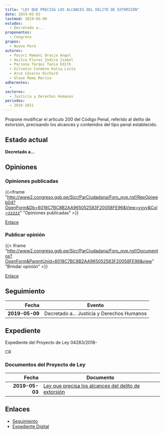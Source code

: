 ```yaml
---
title: "LEY QUE PRECISA LOS ALCANCES DEL DELITO DE EXTORSIÓN"
date: 2019-05-03
lastmod: 2019-05-09
estados: 
  - Decretado a...
proponentes: 
  - Congreso
grupos: 
  - Nuevo Perú
autores: 
  - Pacori Mamani Oracio Ángel
  - Huilca Flores Indira Isabel
  - Pariona Tarqui Tania Edith
  - Gilvonio Condezo Katia Lucía
  - Arce Cáceres Richard
  - Glave Remy Marisa
adherentes: 
  - 
sectores: 
  - Justicia y Derechos Humanos
periodos: 
  - 2016-2021
---
```


Propone modificar el artículo 200 del Código Penal, referido al delito de extorsión, precisando los alcances y contenidos del tipo penal establecido.


## Estado actual

**Decretado a...**

## Opiniones

### Opiniones publicadas

{{<iframe "http://www2.congreso.gob.pe/Sicr/ParCiudadana/Foro_pvp.nsf/RepOpiweb04?OpenForm&Db=6018C7BC8B2AA965052583F20058FE96&View=yyyy&Col=zzzzz" "Opiniones publicadas" >}}

[Enlace](http://www2.congreso.gob.pe/Sicr/ParCiudadana/Foro_pvp.nsf/RepOpiweb04?OpenForm&Db=6018C7BC8B2AA965052583F20058FE96&View=yyyy&Col=zzzzz)
### Publicar opinión

{{< iframe "http://www2.congreso.gob.pe/Sicr/ParCiudadana/Foro_pvp.nsf/Documentos?OpenForm&ParentUnid=6018C7BC8B2AA965052583F20058FE96&view" "Brindar opinión" >}}

[Enlace](http://www2.congreso.gob.pe/Sicr/ParCiudadana/Foro_pvp.nsf/Documentos?OpenForm&ParentUnid=6018C7BC8B2AA965052583F20058FE96&view)

## Seguimiento

| Fecha | Evento |
|------:|--------|
| **2019-05-09** | Decretado a... Justicia y Derechos Humanos|


## Expediente

Expediente del Proyecto de Ley 04283/2018-

CR


### Documentos del Proyecto de Ley

| Fecha | Documento |
|------:|--------|
| **2019-05-03** | [Ley que precisa los alcances del delito de extorsión](http://www.leyes.congreso.gob.pe/Documentos/2016_2021/Proyectos_de_Ley_y_de_Resoluciones_Legislativas/PL0428320190503..pdf) |

## Enlaces 

- [Seguimiento](http://www2.congreso.gob.pe/Sicr/TraDocEstProc/CLProLey2016.nsf/f7fff46988ca05b1052578e100829cc7/b24987e4bd3ce35e052583ef00804d2c?OpenDocument)
- [Expediente Digital](http://www2.congreso.gob.pe/Sicr/TraDocEstProc/CLProLey2016.nsf/f7fff46988ca05b1052578e100829cc7/b24987e4bd3ce35e052583ef00804d2c?OpenDocument&Click=05257FB7005EB655.eb71d0cf91d8294e05256cdf006b5706/$Body/0.1C6C)
